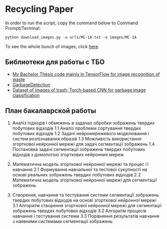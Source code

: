 # Recycling Paper

In order to run the script, copy the command below to Command Prompt/Terminal:
```
python download_images.py -u urls/MC-1A.txt -o images/MC-1A
```

To see the whole bunch of images, click [here](https://drive.google.com/open?id=1XziHAVKZdIyzfYfFJ8JfktIea8KQDwaK).

## Библиотеки для работы с ТБО

* [My Bachelor Thesis code mainly in TensorFlow for image recognition of waste](https://github.com/jodik/Bachelor-thesis)
* [GarbageDetection](https://github.com/FriendOrYes/GarbageDetection/tree/bot_only)
* [Dataset of images of trash; Torch-based CNN for garbage image classification](https://github.com/garythung/trashnet)

## План бакалаврской работы

1. Аналіз підходів і обмежень в задачах обробки зображень твердих побутових відходів
    1.1 Аналіз проблеми сортування твердих побутових відходів
    1.2 Задачі нейромережевого моделювання і систем розпізнавання образів
    1.3 Можливість використання згорткової нейронної мережі для задач сегментації зображень
    1.4 Постановка задачі сегментації зображень твердих побутових відходів з домопогою згорткових нейронних мереж

2. Математична модель згорткової нейронної мережі та процес її навчання
    2.1 Формування навчальної та тестової сукупності на основі реальних
зображень твердих побутових відходів
    2.2 Математична модель згорткової нейронної мережі для сегментації зображень

3. Створення, навчання та тестування системи сегментації зображень твердих побутових відходів на основі згорткової нейронної мережі
    3.1 Алгоритм створення згорткової нейронної мережі для сегментації зображень твердих побутових відходів
    3.2 Алгоритм процесів навчання і тестування системи
    3.3 Порівняння результатів навчання з наявними системами сегментації зображень
